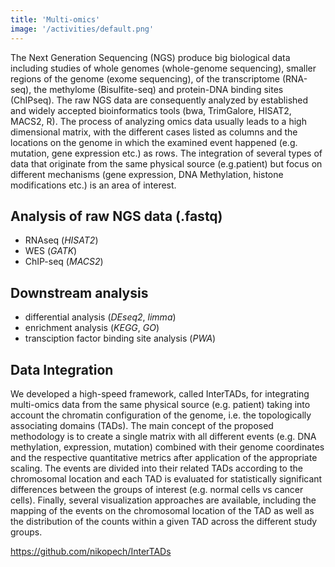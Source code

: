 ```yaml
---
title: 'Multi-omics'
image: '/activities/default.png'
---
```


The Next Generation Sequencing (NGS) produce big biological data including studies of whole genomes (whole-genome sequencing), smaller regions of the genome (exome sequencing), of the transcriptome (RNA-seq), the methylome (Bisulfite-seq) and protein-DNA binding sites (ChIPseq). 
The raw NGS data are consequently analyzed by established and widely accepted bioinformatics tools (bwa, TrimGalore, HISAT2, MACS2, R). The process of analyzing omics data usually leads to a high dimensional matrix, with the different cases listed as columns and the locations on the genome in which the examined event happened (e.g. mutation, gene expression etc.) as rows.
The integration of several types of data that originate from the same physical source (e.g.patient) but focus on different mechanisms (gene expression, DNA Methylation, histone modifications etc.) is an area of interest.

## Analysis of raw NGS data (.fastq)

- RNAseq (_HISAT2_)
- WES (_GATK_)
- ChIP-seq (_MACS2_)

## Downstream analysis

- differential analysis (_DEseq2_, _limma_)
- enrichment analysis (_KEGG_, _GO_)
- transciption factor binding site analysis (_PWA_)

## Data Integration
We developed a high-speed framework, called InterTADs, for integrating multi-omics data from the same physical source (e.g. patient) taking into account the chromatin configuration of the genome, i.e. the topologically associating domains (TADs). The main concept of the proposed methodology is to create a single matrix with all different events (e.g. DNA methylation, expression, mutation) combined with their genome coordinates and the respective quantitative metrics after application of the appropriate scaling. The events are divided into their related TADs according to the chromosomal location and each TAD is evaluated for statistically significant differences between the groups of interest (e.g. normal cells vs cancer cells). Finally, several visualization approaches are available, including the mapping of the events on the chromosomal location of the TAD as well as the distribution of the counts within a given TAD across the different study groups.

https://github.com/nikopech/InterTADs

